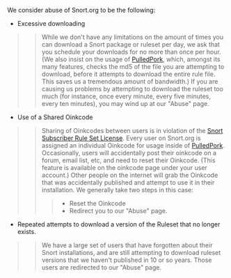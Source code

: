 We consider abuse of Snort.org to be the following:

* Excessive downloading

>> While we don't have any limitations on the amount of times you can download a Snort package or ruleset per day, we ask that you schedule your downloads for no more than once per hour.  (We also insist on the usage of [PulledPork](https://github.com/shirkdog/pulledpork), which, amongst its many features, checks the md5 of the file you are attempting to download, before it attempts to download the entire rule file.  This saves us a tremendous amount of bandwidth.)  If you are causing us problems by attempting to download the ruleset too much (for instance, once every minute, every five minutes, every ten minutes), you may wind up at our "Abuse" page.

* Use of a Shared Oinkcode
>> Sharing of Oinkcodes between users is in violation of the [Snort Subscriber Rule Set License](https://snort.org/vrt_license).  Every user on Snort.org is assigned an individual Oinkcode for usage inside of [PulledPork](https://github.com/shirkdog/pulledpork).  Occasionally, users will accidentally post their oinkcode on a forum, email list, etc, and need to reset their Oinkcode.  (This feature is available on the oinkcode page under your user account.)  Other people on the internet will grab the Oinkcode that was accidentally published and attempt to use it in their installation.  We generally take two steps  in this case:
>>> * Reset the Oinkcode
>>> * Redirect you to our "Abuse" page.

* Repeated attempts to download a version of the Ruleset that no longer exists.
>>We have a large set of users that have forgotten about their Snort installations, and are still attempting to download ruleset versions that we haven't published in 10 or so years.  Those users are redirected to our "Abuse" page. 
